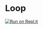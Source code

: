 # Loop
[![Run on Repl.it](https://repl.it/badge/github/michaeldai7/Loop)](https://repl.it/github/michaeldai7/Loop)
